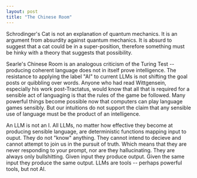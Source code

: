 ```yaml
---
layout: post
title: "The Chinese Room"
---
```


Schrodinger's Cat is not an explanation of quantum mechanics. It is an argument from absurdity against quantum mechanics. It is absurd to suggest that a cat could be in a super-position, therefore something must be hinky with a theory that suggests that possibility.

Searle's Chinese Room is an analogous criticism of the Turing Test -- producing coherent language does not in itself prove intelligence. The resistance to applying the label "AI" to current LLMs is not shifting the goal posts or quibbling over words. 
Anyone who had read Wittgensein, especially his work post-Tractatus, would know that all that is required for a sensible act of languaging is that the rules of the game be followed. Many powerful things become possible now that computers can 
play language games sensibly. But our intuitions do not support the claim that any sensible use of language must be the product of an intelligence.

An LLM is not an I. All LLMs, no matter how effective they become at producing sensible language, are deterministic functions mapping input to ouput. They do not "know" anything. They cannot intend to decieve and cannot attempt to join us in the pursuit of truth.
Which means that they are never responding to your prompt, nor are they hallucinating. They are always only bullshitting. Given input they produce output. Given the same input they produce the same output. LLMs are tools -- perhaps powerful tools, but not AI.
